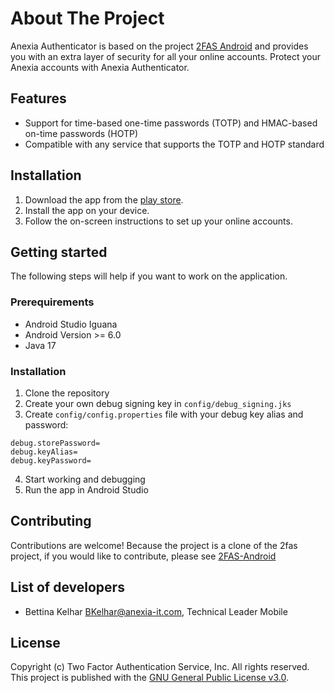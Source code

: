 # About The Project

Anexia Authenticator is based on the project [2FAS Android](https://github.com/twofas/2fas-android) and provides you with an extra layer of security for all your online accounts. Protect your Anexia accounts with Anexia Authenticator. 

## Features

- Support for time-based one-time passwords (TOTP) and HMAC-based on-time passwords (HOTP)
- Compatible with any service that supports the TOTP and HOTP standard

## Installation

1. Download the app from the [play store](https://play.google.com/store/apps/details?id=at.anexia.authenticator).
2. Install the app on your device.
3. Follow the on-screen instructions to set up your online accounts.

## Getting started

The following steps will help if you want to work on the application.

### Prerequirements

- Android Studio Iguana
- Android Version >= 6.0
- Java 17

### Installation

1. Clone the repository
2. Create your own debug signing key in `config/debug_signing.jks`
3. Create `config/config.properties` file with your debug key alias and password:
```
debug.storePassword=
debug.keyAlias=
debug.keyPassword=
```
4. Start working and debugging
5. Run the app in Android Studio

## Contributing

Contributions are welcome! 
Because the project is a clone of the 2fas project, if you would like to contribute, please see [2FAS-Android](https://github.com/twofas/2fas-android) 

## List of developers

- Bettina Kelhar <BKelhar@anexia-it.com>, Technical Leader Mobile


## License

Copyright (c) Two Factor Authentication Service, Inc. All rights reserved.
This project is published with the [GNU General Public License v3.0](https://www.gnu.org/licenses/gpl-3.0.en.html).

